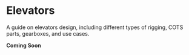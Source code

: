 # Elevators

A guide on elevators design, including different types of rigging, COTS parts, gearboxes, and use cases.

**Coming Soon**

<br>